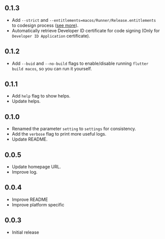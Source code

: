 ## 0.1.3

* Add `--strict` and `--entitlements=macos/Runner/Release.entitlements` to codesign process ([see more](https://github.com/juliansteenbakker/flutter_secure_storage/issues/804#issuecomment-2650518260)).
* Automatically retrieve Developer ID certificate for code signing (Only for `Developer ID Application` certificate).

## 0.1.2

* Add `--buid` and `--no-build` flags to enable/disable running `flutter build macos`, so you can run it yourself.

## 0.1.1

* Add `help` flag to show helps.
* Update helps.

## 0.1.0

* Renamed the parameter `setting` to `settings` for consistency.
* Add the `verbose` flag to print more useful logs.
* Update README.

## 0.0.5

* Update homepage URL.
* Improve log.

## 0.0.4

* Improve README
* Improve platform specific

## 0.0.3

* Initial release
